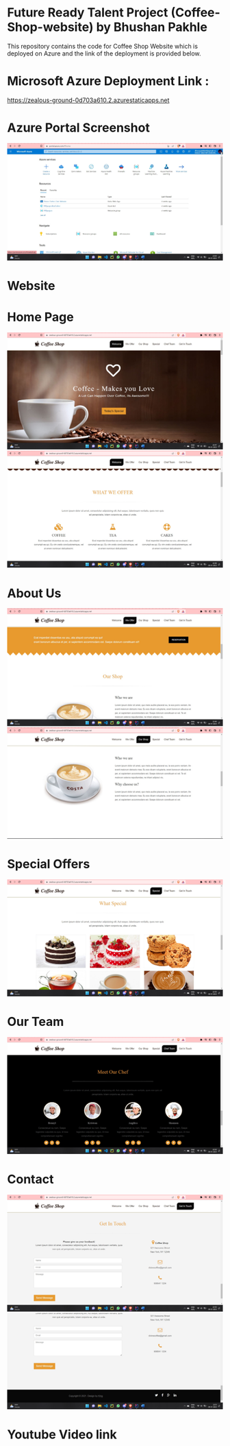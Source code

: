 # Future Ready Talent Project (Coffee-Shop-website) by Bhushan Pakhle

This repository contains the code for Coffee Shop Website which is deployed on Azure and the link of the deployment is provided below.

# Microsoft Azure Deployment Link :
https://zealous-ground-0d703a610.2.azurestaticapps.net

# Azure Portal Screenshot 
<img src="img/azure portal.jpg" />

# Website 
# Home Page 
<img src="img/ss1.jpg" />

<img src="img/ss2.jpg" />

# About Us
<img src="img/ss3.jpg" />

<img src="img/ss4.jpg" />

# Special Offers
<img src="img/ss5.jpg" />

# Our Team
<img src="img/ss6.jpg" />

# Contact
<img src="img/ss7.jpg" />
<img src="img/ss8.jpg" />

# Youtube Video link 

<a href="" ></a>
